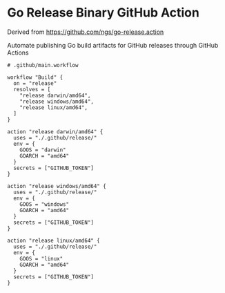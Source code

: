 # Go Release Binary GitHub Action

Derived from https://github.com/ngs/go-release.action

Automate publishing Go build artifacts for GitHub releases through GitHub Actions

```hcl
# .github/main.workflow

workflow "Build" {
  on = "release"
  resolves = [
    "release darwin/amd64",
    "release windows/amd64",
    "release linux/amd64",
  ]
}

action "release darwin/amd64" {
  uses = "./.github/release/"
  env = {
    GOOS = "darwin"
    GOARCH = "amd64"
  }
  secrets = ["GITHUB_TOKEN"]
}

action "release windows/amd64" {
  uses = "./.github/release/"
  env = {
    GOOS = "windows"
    GOARCH = "amd64"
  }
  secrets = ["GITHUB_TOKEN"]
}

action "release linux/amd64" {
  uses = "./.github/release/"
  env = {
    GOOS = "linux"
    GOARCH = "amd64"
  }
  secrets = ["GITHUB_TOKEN"]
}
```
